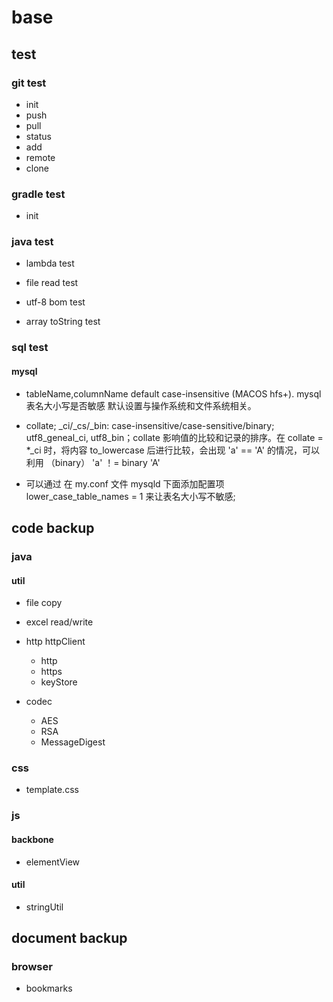 # base


## test

### git test

*   init
*   push
*   pull
*   status
*   add
*   remote
*   clone
 
### gradle test

*   init

### java test
 
* lambda test

* file read test 

* utf-8 bom test

* array toString test

### sql test

#### mysql

* tableName,columnName default case-insensitive (MACOS hfs+). mysql 表名大小写是否敏感 默认设置与操作系统和文件系统相关。

* collate; _ci/_cs/_bin: case-insensitive/case-sensitive/binary;  utf8_geneal_ci, utf8_bin；collate 影响值的比较和记录的排序。在 collate = *_ci 时，将内容 to_lowercase 后进行比较，会出现 'a' == 'A' 的情况，可以利用 （binary）  'a' ！=  binary 'A'

* 可以通过 在 my.conf 文件 mysqld 下面添加配置项 lower_case_table_names = 1 来让表名大小写不敏感;


## code backup

### java

#### util

* file copy
 

* excel read/write


* http httpClient

    - http
    - https
    - keyStore


* codec

    - AES
    - RSA
    - MessageDigest


### css

* template.css

### js

#### backbone 

* elementView

#### util

* stringUtil 


## document backup

### browser

*   bookmarks
